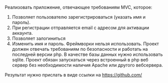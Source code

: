 Реализовать приложение, отвечающее требованиям MVC, которое:

1. Позволяет пользователю зарегистрироваться (указать имя и пароль).
2. При регистрации отправляется email с адресом для активации аккаунта.
3. Позволяет залогиниться
4. Изменить имя и пароль.
Фреймворки нельзя использовать.
Проект должен отвечать требованиям по безопасности и работать на последней версии php.
В качестве базы данных нужно использовать sqlite.
Проект обязан запускаться через встроенный в php веб сервер без необходимости наличия Apache или другого вебсервера.

Результат нужно прислать в виде ссылки на https://github.com/